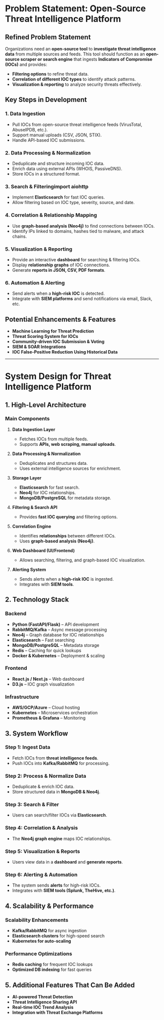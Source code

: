 # Problem Statement: Open-Source Threat Intelligence Platform

## Refined Problem Statement
Organizations need an **open-source tool** to **investigate threat intelligence data** from multiple sources and feeds. This tool should function as an **open-source scraper or search engine** that ingests **Indicators of Compromise (IOCs)** and provides:

- **Filtering options** to refine threat data.
- **Correlation of different IOC types** to identify attack patterns.
- **Visualization & reporting** to analyze security threats effectively.

## Key Steps in Development
### 1. Data Ingestion
- Pull IOCs from open-source threat intelligence feeds (VirusTotal, AbuseIPDB, etc.).
- Support manual uploads (CSV, JSON, STIX).
- Handle API-based IOC submissions.

### 2. Data Processing & Normalization
- Deduplicate and structure incoming IOC data.
- Enrich data using external APIs (WHOIS, PassiveDNS).
- Store IOCs in a structured format.

### 3. Search & Filteringimport aiohttp
- Implement **Elasticsearch** for fast IOC queries.
- Allow filtering based on IOC type, severity, source, and date.

### 4. Correlation & Relationship Mapping
- Use **graph-based analysis (Neo4j)** to find connections between IOCs.
- Identify IPs linked to domains, hashes tied to malware, and attack chains.

### 5. Visualization & Reporting
- Provide an interactive **dashboard** for searching & filtering IOCs.
- Display **relationship graphs** of IOC connections.
- Generate **reports in JSON, CSV, PDF formats**.

### 6. Automation & Alerting
- Send alerts when a **high-risk IOC** is detected.
- Integrate with **SIEM platforms** and send notifications via email, Slack, etc.

## Potential Enhancements & Features
- **Machine Learning for Threat Prediction**
- **Threat Scoring System for IOCs**
- **Community-driven IOC Submission & Voting**
- **SIEM & SOAR Integrations**
- **IOC False-Positive Reduction Using Historical Data**

---

# System Design for Threat Intelligence Platform

## 1. High-Level Architecture
### Main Components
1. **Data Ingestion Layer**
   - Fetches IOCs from multiple feeds.
   - Supports **APIs, web scraping, manual uploads**.

2. **Data Processing & Normalization**
   - Deduplicates and structures data.
   - Uses external intelligence sources for enrichment.

3. **Storage Layer**
   - **Elasticsearch** for fast search.
   - **Neo4j** for IOC relationships.
   - **MongoDB/PostgreSQL** for metadata storage.

4. **Filtering & Search API**
   - Provides **fast IOC querying** and filtering options.

5. **Correlation Engine**
   - Identifies **relationships** between different IOCs.
   - Uses **graph-based analysis (Neo4j)**.

6. **Web Dashboard (UI/Frontend)**
   - Allows searching, filtering, and graph-based IOC visualization.

7. **Alerting System**
   - Sends alerts when a **high-risk IOC** is ingested.
   - Integrates with **SIEM tools**.

## 2. Technology Stack
### Backend
- **Python (FastAPI/Flask)** – API development
- **RabbitMQ/Kafka** – Async message processing
- **Neo4j** – Graph database for IOC relationships
- **Elasticsearch** – Fast searching
- **MongoDB/PostgreSQL** – Metadata storage
- **Redis** – Caching for quick lookups
- **Docker & Kubernetes** – Deployment & scaling

### Frontend
- **React.js / Next.js** – Web dashboard
- **D3.js** – IOC graph visualization

### Infrastructure
- **AWS/GCP/Azure** – Cloud hosting
- **Kubernetes** – Microservices orchestration
- **Prometheus & Grafana** – Monitoring

## 3. System Workflow
### Step 1: Ingest Data
- Fetch IOCs from **threat intelligence feeds**.
- Push IOCs into **Kafka/RabbitMQ** for processing.

### Step 2: Process & Normalize Data
- Deduplicate & enrich IOC data.
- Store structured data in **MongoDB & Neo4j**.

### Step 3: Search & Filter
- Users can search/filter IOCs via **Elasticsearch**.

### Step 4: Correlation & Analysis
- The **Neo4j graph engine** maps IOC relationships.

### Step 5: Visualization & Reports
- Users view data in a **dashboard** and **generate reports**.

### Step 6: Alerting & Automation
- The system sends **alerts** for high-risk IOCs.
- Integrates with **SIEM tools (Splunk, TheHive, etc.)**.

## 4. Scalability & Performance
### Scalability Enhancements
- **Kafka/RabbitMQ** for async ingestion
- **Elasticsearch clusters** for high-speed search
- **Kubernetes for auto-scaling**

### Performance Optimizations
- **Redis caching** for frequent IOC lookups
- **Optimized DB indexing** for fast queries

## 5. Additional Features That Can Be Added
- **AI-powered Threat Detection**
- **Threat Intelligence Sharing API**
- **Real-time IOC Trend Analysis**
- **Integration with Threat Exchange Platforms**

